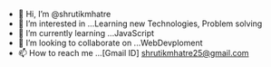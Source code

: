 - 👋 Hi, I’m @shrutikmhatre
- 👀 I’m interested in ...Learning new Technologies, Problem solving
- 🌱 I’m currently learning ...JavaScript
- 💞️ I’m looking to collaborate on ...WebDevploment
- 📫 How to reach me ...[Gmail ID] shrutikmhatre25@gmail.com

<!---
shrutikmhatre/shrutikmhatre is a ✨ special ✨ repository because its `README.md` (this file) appears on your GitHub profile.
You can click the Preview link to take a look at your changes.
--->
